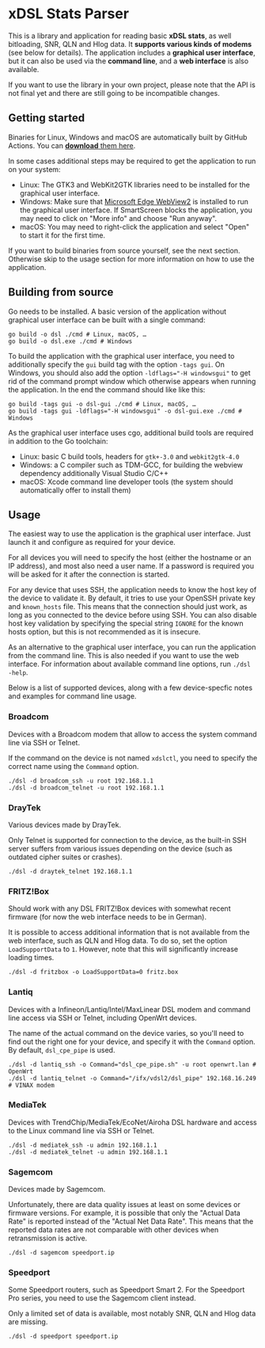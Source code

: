 # xDSL Stats Parser

This is a library and application for reading basic **xDSL stats**, as well bitloading, SNR, QLN and Hlog data.
It **supports various kinds of modems** (see below for details).
The application includes a **graphical user interface**, but it can also be used via the **command line**, and a **web interface** is also available.

If you want to use the library in your own project, please note that the API is not final yet and there are still going to be incompatible changes.

## Getting started

Binaries for Linux, Windows and macOS are automatically built by GitHub Actions.
You can [**download** them here](https://github.com/janh/go-dsl/releases).

In some cases additional steps may be required to get the application to run on your system:

- Linux: The GTK3 and WebKit2GTK libraries need to be installed for the graphical user interface.
- Windows: Make sure that [Microsoft Edge WebView2](https://go.microsoft.com/fwlink/p/?LinkId=2124703) is installed to run the graphical user interface. If SmartScreen blocks the application, you may need to click on "More info" and choose "Run anyway".
- macOS: You may need to right-click the application and select "Open" to start it for the first time.

If you want to build binaries from source yourself, see the next section.
Otherwise skip to the usage section for more information on how to use the application.

## Building from source

Go needs to be installed.
A basic version of the application without graphical user interface can be built with a single command:

	go build -o dsl ./cmd # Linux, macOS, …
	go build -o dsl.exe ./cmd # Windows

To build the application with the graphical user interface, you need to additionally specify the `gui` build tag with the option `-tags gui`.
On Windows, you should also add the option `-ldflags="-H windowsgui"` to get rid of the command prompt window which otherwise appears when running the application.
In the end the command should like like this:

	go build -tags gui -o dsl-gui ./cmd # Linux, macOS, …
	go build -tags gui -ldflags="-H windowsgui" -o dsl-gui.exe ./cmd # Windows

As the graphical user interface uses cgo, additional build tools are required in addition to the Go toolchain:

- Linux: basic C build tools, headers for `gtk+-3.0` and `webkit2gtk-4.0`
- Windows: a C compiler such as TDM-GCC, for building the webview dependency additionally Visual Studio C/C++
- macOS: Xcode command line developer tools (the system should automatically offer to install them)

## Usage

The easiest way to use the application is the graphical user interface.
Just launch it and configure as required for your device.

For all devices you will need to specify the host (either the hostname or an IP address), and most also need a user name.
If a password is required you will be asked for it after the connection is started.

For any device that uses SSH, the application needs to know the host key of the device to validate it.
By default, it tries to use your OpenSSH private key and `known_hosts` file.
This means that the connection should just work, as long as you connected to the device before using SSH.
You can also disable host key validation by specifying the special string `IGNORE` for the known hosts option, but this is not recommended as it is insecure.

As an alternative to the graphical user interface, you can run the application from the command line.
This is also needed if you want to use the web interface.
For information about available command line options, run `./dsl -help`.

Below is a list of supported devices, along with a few device-specfic notes and examples for command line usage.

### Broadcom

Devices with a Broadcom modem that allow to access the system command line via SSH or Telnet.

If the command on the device is not named `xdslctl`, you need to specify the correct name using the `Commmand` option.

	./dsl -d broadcom_ssh -u root 192.168.1.1
	./dsl -d broadcom_telnet -u root 192.168.1.1

### DrayTek

Various devices made by DrayTek.

Only Telnet is supported for connection to the device, as the built-in SSH server suffers from various issues depending on the device (such as outdated cipher suites or crashes).

	./dsl -d draytek_telnet 192.168.1.1

### FRITZ!Box

Should work with any DSL FRITZ!Box devices with somewhat recent firmware (for now the web interface needs to be in German).

It is possible to access additional information that is not available from the web interface, such as QLN and Hlog data.
To do so, set the option `LoadSupportData` to `1`.
However, note that this will significantly increase loading times.

	./dsl -d fritzbox -o LoadSupportData=0 fritz.box

### Lantiq

Devices with a Infineon/Lantiq/Intel/MaxLinear DSL modem and command line access via SSH or Telnet, including OpenWrt devices.

The name of the actual command on the device varies, so you'll need to find out the right one for your device, and specify it with the `Command` option.
By default, `dsl_cpe_pipe` is used.

	./dsl -d lantiq_ssh -o Command="dsl_cpe_pipe.sh" -u root openwrt.lan # OpenWrt
	./dsl -d lantiq_telnet -o Command="/ifx/vdsl2/dsl_pipe" 192.168.16.249 # VINAX modem

### MediaTek

Devices with TrendChip/MediaTek/EcoNet/Airoha DSL hardware and access to the Linux command line via SSH or Telnet.

	./dsl -d mediatek_ssh -u admin 192.168.1.1
	./dsl -d mediatek_telnet -u admin 192.168.1.1

### Sagemcom

Devices made by Sagemcom.

Unfortunately, there are data quality issues at least on some devices or firmware versions.
For example, it is possible that only the "Actual Data Rate" is reported instead of the "Actual Net Data Rate".
This means that the reported data rates are not comparable with other devices when retransmission is active.

	./dsl -d sagemcom speedport.ip

### Speedport

Some Speedport routers, such as Speedport Smart 2.
For the Speedport Pro series, you need to use the Sagemcom client instead.

Only a limited set of data is available, most notably SNR, QLN and Hlog data are missing.

	./dsl -d speedport speedport.ip
